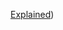 [Explained](https://leetcode.com/problems/network-delay-time/discuss/3844516/Easy-classic-DIJKSTRA-C++-or-easy-to-understand-:))
